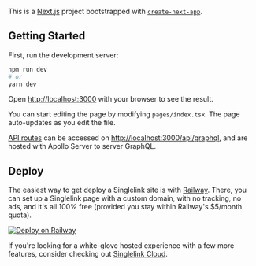 This is a [Next.js](https://nextjs.org/) project bootstrapped with [`create-next-app`](https://github.com/vercel/next.js/tree/canary/packages/create-next-app).

## Getting Started

First, run the development server:

```bash
npm run dev
# or
yarn dev
```

Open [http://localhost:3000](http://localhost:3000) with your browser to see the result.

You can start editing the page by modifying `pages/index.tsx`. The page auto-updates as you edit the file.

[API routes](https://nextjs.org/docs/api-routes/introduction) can be accessed on [http://localhost:3000/api/graphql](http://localhost:3000/api/graphql), and are hosted with Apollo Server to server GraphQL.

## Deploy

The easiest way to get deploy a Singlelink site is with [Railway](https://railway.app). There, you can set up a Singlelink page with a custom domain, with no tracking, no ads, and it's all 100% free (provided you stay within Railway's $5/month quota).

[![Deploy on Railway](https://railway.app/button.svg)](https://railway.app/new/template?template=https%3A%2F%2Fgithub.com%2FNeutron-Creative%2FSinglelink%2Ftree%2Fjb%2Fv4-renderer&envs=SECRET%2CPASSWORD%2CMETA_TITLE%2CMETA_DESC%2CMETA_IMG&optionalEnvs=META_TITLE%2CMETA_DESC%2CMETA_IMG&SECRETDesc=The+secret+used+when+signing+JWTs.&PASSWORDDesc=The+password+you%27ll+use+to+login+to+your+Singlelink+dashboard.&META_TITLEDesc=Your+page+%26+meta+title%2C+seen+in+Google+search+results&META_DESCDesc=Your+page+description+seen+in+Google+Search+results.&META_IMGDesc=The+OG+image+thumbnail+shown+when+sharing+your+Singlelink+on+social+media.&META_TITLEDefault=My+Singlelink+website)

If you're looking for a white-glove hosted experience with a few more features, consider checking out [Singlelink Cloud](https://singlelink.co).